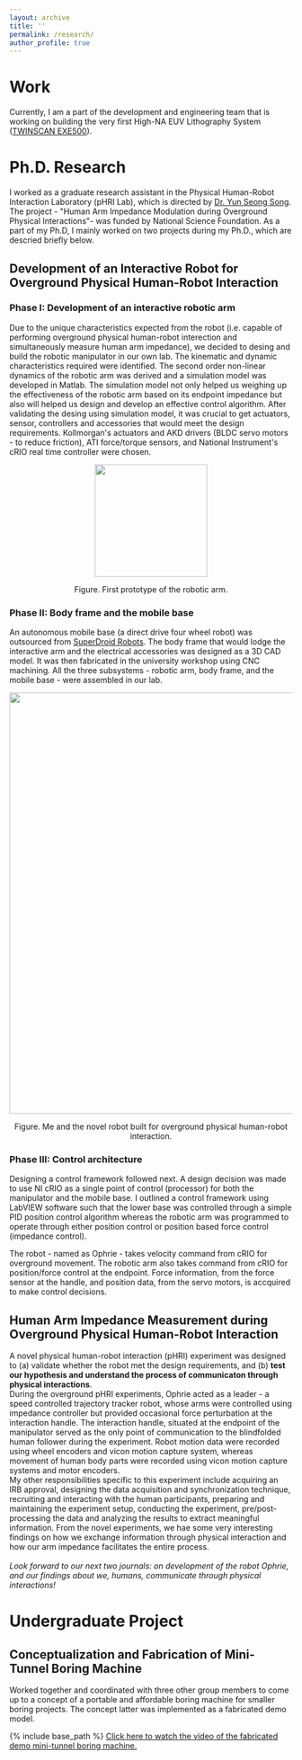 ```yaml
---
layout: archive
title: ''
permalink: /research/
author_profile: true
---
```


# Work
Currently, I am a part of the development and engineering team that is working on building the very first High-NA EUV Lithography System ([TWINSCAN EXE500](https://www.asml.com/en/news/press-releases/2022/intel-and-asml-strengthen-their-collaboration-to-drive-high-na-into-manufacturing-in-2025)).

# Ph.D. Research
I worked as a graduate research assistant in the Physical Human-Robot Interaction Laboratory (pHRI Lab), which is directed by [Dr. Yun Seong Song](https://sites.mst.edu/yunseongsong/). The project - "Human Arm Impedance Modulation during Overground Physical Interactions"- was funded by National Science Foundation. As a part of my Ph.D, I mainly worked on two projects during my Ph.D., which are descried briefly below.
## Development of an Interactive Robot for Overground Physical Human-Robot Interaction
### Phase I: Development of an interactive robotic arm 
Due to the unique characteristics expected from the robot (i.e. capable of performing overground physical human-robot interection and simultaneously measure human arm impedance), we decided to desing and build the robotic manipulator in our own lab. The kinematic and dynamic characteristics required were identified. The second order non-linear dynamics of the robotic arm was derived and a simulation model was developed in Matlab. The simulation model not only helped us weighing up the effectiveness of the robotic arm based on its endpoint impedance but also will helped us design and develop an effective control algorithm. After validating the desing using simulation model, it was crucial to get actuators, sensor, controllers and accessories that would meet the design requirements. Kollmorgan's actuators and AKD drivers (BLDC servo motors - to reduce friction), ATI force/torque sensors, and National Instrument's cRIO real time controller were chosen.
<p align="center">
  <img src="https://sambadregmi.github.io/images/physical_robot.jpg" width="200" height="200" >
</p>
<p align="center">
 Figure. First prototype of the robotic arm.
</p>
  
### Phase II: Body frame and the mobile base
An autonomous mobile base (a direct drive four wheel robot) was outsourced from [SuperDroid Robots](https://www.superdroidrobots.com/shop/item.aspx/ig52-db4-4wd-all-terrain-heavy-duty-robot-platform/1648/). The body frame that would lodge the interactive arm and the electrical accessories was designed as a 3D CAD model. It was then fabricated in the university workshop using CNC machining. All the three subsystems - robotic arm, body frame, and the mobile base - were assembled in our lab.
<p align="center">
  <img src="https://sambadregmi.github.io/images/Robot_and_Sambad_Regmi.jpg" width="1000" height="750">
</p>
<p align="center">
 Figure. Me and the novel robot built for overground physical human-robot interaction.
</p>

### Phase III: Control architecture
Designing a control framework followed next. A design decision was made to use NI cRIO as a single point of control (processor) for both the manipulator and the mobile base. I outlined a control framework using LabVIEW software such that the lower base was controlled through a simple PID position control algorithm whereas the robotic arm was programmed to operate through either position control or position based force control (impedance control).

The robot - named as Ophrie - takes velocity command from cRIO for overground movement. The robotic arm also takes command from cRIO for position/force control at the endpoint. Force information, from the force sensor at the handle, and position data, from the servo motors, is accquired to make control decisions.

## Human Arm Impedance Measurement during Overground Physical Human-Robot Interaction
A novel physical human-robot interaction (pHRI) experiment was designed to (a) validate whether the robot met the design requirements, and (b) **test our hypothesis and understand the process of communicaton through physical interactions**.\
During the overground pHRI experiments, Ophrie acted as a leader - a speed controlled trajectory tracker robot, whose arms were controlled using impedance controller but provided occasional force perturbation at the interaction handle. The interaction handle, situated at the endpoint of the manipulator served as the only point of communication to the blindfolded human follower during the experiment. Robot motion data were recorded using wheel encoders and vicon motion capture system, whereas movement of human body parts were recorded using vicon motion capture systems and motor encoders.\
My other responsibilities specific to this experiment include acquiring an IRB approval, designing the data acquisition and synchronization technique, recruiting and interacting with the human participants, preparing and maintaining the experiment setup, conducting the experiment, pre/post-processing the data and analyzing the results to extract meaningful information. From the novel experiments, we hae some very interesting findings on how we exchange information through physical interaction and how our arm impedance facilitates the entire process.\
\
_Look forward to our next two journals: on development of the robot Ophrie, and our findings about we, humans, communicate through physical interactions!_

# Undergraduate Project
## Conceptualization and Fabrication of Mini-Tunnel Boring Machine
Worked together and coordinated with three other group members to come up to a concept of a portable and affordable boring machine for smaller boring projects. The concept latter was implemented as a fabricated demo model.

{% include base_path %}
[Click here to watch the video of the fabricated demo mini-tunnel boring machine.](http://sambadregmi.github.io/images/mini_tunnel_boring_machine.mp4)
